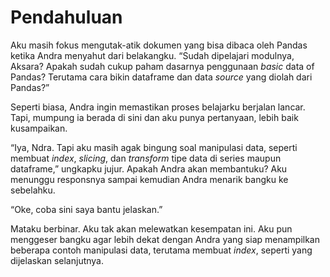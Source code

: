 # Pendahuluan

Aku masih fokus mengutak-atik dokumen yang bisa dibaca oleh Pandas ketika Andra menyahut dari belakangku. “Sudah dipelajari modulnya, Aksara? Apakah sudah cukup paham dasarnya penggunaan _basic_ data of Pandas? Terutama cara bikin dataframe dan data _source_ yang diolah dari Pandas?”

Seperti biasa, Andra ingin memastikan proses belajarku berjalan lancar. Tapi, mumpung ia berada di sini dan aku punya pertanyaan, lebih baik kusampaikan.

“Iya, Ndra. Tapi aku masih agak bingung soal manipulasi data, seperti membuat _index_, _slicing_, dan _transform_ tipe data di series maupun dataframe,” ungkapku jujur. Apakah Andra akan membantuku? Aku menunggu responsnya sampai kemudian Andra menarik bangku ke sebelahku.

“Oke, coba sini saya bantu jelaskan.”

Mataku berbinar. Aku tak akan melewatkan kesempatan ini. Aku pun menggeser bangku agar lebih dekat dengan Andra yang siap menampilkan beberapa contoh manipulasi data, terutama membuat _index_, seperti yang dijelaskan selanjutnya.

